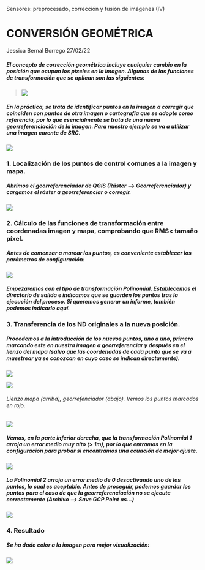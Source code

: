 Sensores: preprocesado, corrección y fusión de imágenes (IV)
# CONVERSIÓN GEOMÉTRICA

Jessica Bernal Borrego
27/02/22

##### El concepto de corrección geométrica incluye cualquier cambio en la posición que ocupan los píxeles en la imagen. Algunas de las funciones de transformación que se aplican son las siguientes: 
> ![](https://codimd.s3.shivering-isles.com/demo/uploads/55c84c826662ee144f2d26f43.png)


##### En la práctica, se trata de identificar puntos en la imagen a corregir que coinciden con puntos de otra imagen o cartografía que se adopte como referencia, por lo que esencialmente se trata de una nueva georreferenciación de la imagen. Para nuestro ejemplo se va a utilizar una imagen carente de SRC. 

![](https://codimd.s3.shivering-isles.com/demo/uploads/55c84c826662ee144f2d26f44.png)


### 1. Localización de los puntos de control comunes a la imagen y mapa.
##### Abrimos el georreferenciador de QGIS (*Ráster --> Georreferenciador*) y cargamos el ráster a georreferenciar o corregir.
 
![](https://codimd.s3.shivering-isles.com/demo/uploads/55c84c826662ee144f2d26f45.png)



### 2. Cálculo de las funciones de transformación entre coordenadas imagen y mapa, comprobando que RMS< tamaño píxel.

##### Antes de comenzar a marcar los puntos, es conveniente establecer los parámetros de configuración:
 
 ![](https://codimd.s3.shivering-isles.com/demo/uploads/55c84c826662ee144f2d26f46.png)


##### Empezaremos con el tipo de transformación Polinomial. Establecemos el directorio de salida e indicamos que se guarden los puntos tras la ejecución del proceso. Si queremos generar un informe, también podemos indicarlo aquí.




### 3. Transferencia de los ND originales a la nueva posición.

##### Procedemos a la introducción de los nuevos puntos, uno a uno, primero marcando este en nuestra imagen a georreferenciar y después en el lienzo del mapa (salvo que las coordenadas de cada punto que se va a muestrear ya se conozcan en cuyo caso se indican directamente).

![](https://codimd.s3.shivering-isles.com/demo/uploads/55c84c826662ee144f2d26f47.png)
 
![](https://codimd.s3.shivering-isles.com/demo/uploads/55c84c826662ee144f2d26f48.png)
###### Lienzo mapa (arriba), georrefenciador (abajo). Vemos los puntos marcados en rojo.
 
![](https://codimd.s3.shivering-isles.com/demo/uploads/55c84c826662ee144f2d26f49.png)



##### Vemos, en la parte inferior derecha, que la transformación Polinomial 1 arroja un error medio muy alto (> 1m), por lo que entramos en la configuración para probar si encontramos una ecuación de mejor ajuste. 

![](https://codimd.s3.shivering-isles.com/demo/uploads/55c84c826662ee144f2d26f4a.png)




 

##### La Polinomial 2 arroja un error medio de 0 desactivando uno de los puntos, lo cual es aceptable. Antes de proseguir, podemos guardar los puntos para el caso de que la georreferenciación no se ejecute correctamente (*Archivo --> Save GCP Point as…*) 

![](https://codimd.s3.shivering-isles.com/demo/uploads/55c84c826662ee144f2d26f4b.png)





### 4. Resultado 

##### Se ha dado color a la imagen para mejor visualización:

![](https://codimd.s3.shivering-isles.com/demo/uploads/55c84c826662ee144f2d26f4c.png)



 


